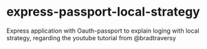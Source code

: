 # express-passport-local-strategy
Express application with Oauth-passport to explain loging with local strategy, regarding the youtube tutorial from @bradtraversy
